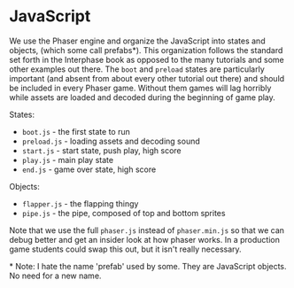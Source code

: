 # JavaScript

We use the Phaser engine and organize the JavaScript into states
and objects, (which some call prefabs\*). This organization follows
the standard set forth in the Interphase book as opposed to the
many tutorials and some other examples out there. The `boot` and
`preload` states are particularly important (and absent from about
every other tutorial out there) and should be included in every
Phaser game.  Without them games will lag horribly while assets are
loaded and decoded during the beginning of game play.

States:

* `boot.js` - the first state to run
* `preload.js` - loading assets and decoding sound
* `start.js` - start state, push play, high score
* `play.js` - main play state
* `end.js` - game over state, high score

Objects:

* `flapper.js` - the flapping thingy
* `pipe.js` - the pipe, composed of top and bottom sprites

Note that we use the full `phaser.js` instead of `phaser.min.js`
so that we can debug better and get an insider look at how phaser
works.  In a production game students could swap this out, but it
isn't really necessary.

\* Note: I hate the name 'prefab' used by some. They are JavaScript
objects. No need for a new name.
